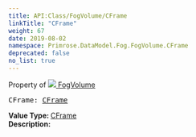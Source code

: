 ```yaml
---
title: API:Class/FogVolume/CFrame
linkTitle: "CFrame"
weight: 67
date: 2019-08-02
namespace: Primrose.DataModel.Fog.FogVolume.CFrame
deprecated: false
no_list: true
---
```

Property of <a href="/docs/api-reference/Class/FogVolume"><img src="/icons/silk/default.png"/>&nbsp;FogVolume</a>
<pre class="method-declaration">
CFrame: <a class="type" href="/docs/api-reference/DataType/CFrame">CFrame</a></pre>
<b>Value Type: </b>
<a class="type" href="/docs/api-reference/DataType/CFrame">CFrame</a>
<br/>
<b>Description: </b>